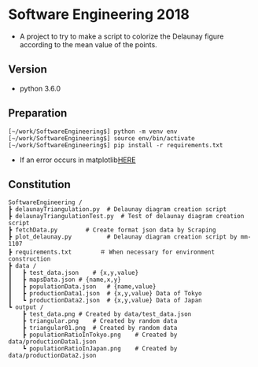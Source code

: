 # Software Engineering 2018
- A project to try to make a script to colorize the Delaunay figure according to the mean value of the points.

## Version
- python 3.6.0

## Preparation

```
[~/work/SoftwareEngineering$] python -m venv env
[~/work/SoftwareEngineering$] source env/bin/activate
[~/work/SoftwareEngineering$] pip install -r requirements.txt
```
- If an error occurs in matplotlib[HERE](https://qiita.com/Kodaira_/items/1a3b801c7a5a41c9ce49)

## Constitution

```
SoftwareEngineering /
┣ delaunayTriangulation.py  # Delaunay diagram creation script
┣ delaunayTriangulationTest.py  # Test of delaunay diagram creation script
┣ fetchData.py		  # Create format json data by Scraping
┣ plot_delaunay.py          # Delaunay diagram creation script by mm-1107
┣ requirements.txt	      ＃ When necessary for environment construction
┣ data /
┃ 	┣ test_data.json	# {x,y,value}
┃ 	┣ mapsData.json	# {name,x,y}
┃ 	┣ populationData.json	# {name,value}
┃ 	┣ productionData1.json	# {x,y,value} Data of Tokyo
┃ 	┗ productionData2.json	# {x,y,value} Data of Japan
┗ output /
 	┣ test_data.png	# Created by data/test_data.json
	┣ triangular.png	# Created by random data
	┣ triangular01.png	# Created by random data
	┣ populationRatioInTokyo.png	# Created by data/productionData1.json
 	┗ populationRatioInJapan.png	# Created by data/productionData2.json
```
